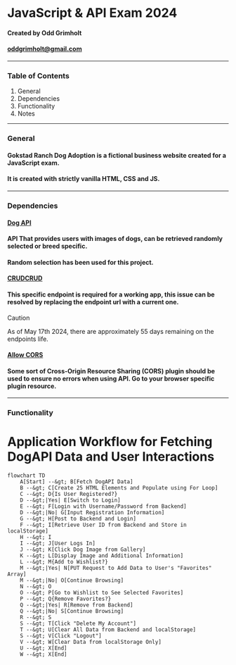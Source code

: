 # JavaScript & API Exam 2024

#### Created by Odd Grimholt
#### oddgrimholt@gmail.com

---

### Table of Contents

1. General
2. Dependencies
3. Functionality
4. Notes

---

### General

#### Gokstad Ranch Dog Adoption is a fictional business website created for a JavaScript exam.
#### It is created with strictly vanilla HTML, CSS and JS.

---

### Dependencies


#### [Dog API](https://dog.ceo/dog-api/)

#### API That provides users with images of dogs, can be retrieved randomly selected or breed specific.
#### Random selection has been used for this project.


#### [CRUDCRUD](https://crudcrud.com/Dashboard/49b54a659c37444badaa69070d61b85a)

#### This specific endpoint is required for a working app, this issue can be resolved by replacing the endpoint url with a current one. 

> [!CAUTION]  
> As of May 17th 2024, there are approximately 55 days remaining on the endpoints life.


#### [Allow CORS](https://addons.mozilla.org/en-CA/firefox/addon/access-control-allow-origin/)

#### Some sort of Cross-Origin Resource Sharing (CORS) plugin should be used to ensure no errors when using API. Go to your browser specific plugin resource.

<hr>

### Functionality

# Application Workflow for Fetching DogAPI Data and User Interactions

```mermaid
flowchart TD
    A[Start] --&gt; B[Fetch DogAPI Data]
    B --&gt; C[Create 25 HTML Elements and Populate using For Loop]
    C --&gt; D{Is User Registered?}
    D --&gt;|Yes| E[Switch to Login]
    E --&gt; F[Login with Username/Password from Backend]
    D --&gt;|No| G[Input Registration Information]
    G --&gt; H[Post to Backend and Login]
    F --&gt; I[Retrieve User ID from Backend and Store in localStorage]
    H --&gt; I
    I --&gt; J[User Logs In]
    J --&gt; K[Click Dog Image from Gallery]
    K --&gt; L[Display Image and Additional Information]
    L --&gt; M{Add to Wishlist?}
    M --&gt;|Yes| N[PUT Request to Add Data to User's "Favorites" Array]
    M --&gt;|No| O[Continue Browsing]
    N --&gt; O
    O --&gt; P[Go to Wishlist to See Selected Favorites]
    P --&gt; Q{Remove Favorites?}
    Q --&gt;|Yes| R[Remove from Backend]
    Q --&gt;|No| S[Continue Browsing]
    R --&gt; S
    S --&gt; T[Click "Delete My Account"]
    T --&gt; U[Clear All Data from Backend and localStorage]
    S --&gt; V[Click "Logout"]
    V --&gt; W[Clear Data from localStorage Only]
    U --&gt; X[End]
    W --&gt; X[End]